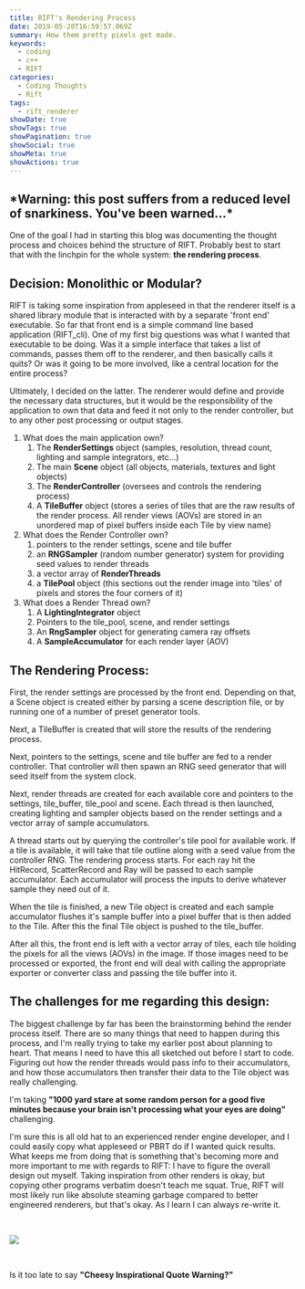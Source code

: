 ```yaml
---
title: RIFT's Rendering Process
date: 2019-05-20T16:59:57.069Z
summary: How them pretty pixels get made.
keywords:
  - coding
  - c++
  - RIFT
categories:
  - Coding Thoughts
  - Rift
tags:
  - rift_renderer
showDate: true
showTags: true
showPagination: true
showSocial: true
showMeta: true
showActions: true
---
```

## \*Warning: this post suffers from a reduced level of snarkiness.  You've been warned...\*

One of the goal I had in starting this blog was documenting the thought process and choices behind the structure of RIFT.  Probably best to start that with the linchpin for the whole system: **the rendering process**.

## Decision: Monolithic or Modular?

RIFT is taking some inspiration from appleseed in that the renderer itself is a shared library module that is interacted with by a separate 'front end' executable.  So far that front end is a simple command line based application (RIFT_cli).  One of my first big questions was what I wanted that executable to be doing.  Was it a simple interface that takes a list of commands, passes them off to the renderer, and then basically calls it quits?  Or was it going to be more involved, like a central location for the entire process?

Ultimately, I decided on the latter.  The renderer would define and provide the necessary data structures, but it would be the responsibility of the application to own that data and feed it not only to the render controller, but to any other post processing or output stages.

1. What does the main application own?
   1. The **RenderSettings** object (samples, resolution, thread count, lighting and sample integrators, etc...)
   2. The main **Scene** object (all objects, materials, textures and light objects)
   3. The **RenderController** (oversees and controls the rendering process)
   4. A **TileBuffer** object (stores a series of tiles that are the raw results of the render process.  All render views (AOVs) are stored in an unordered map of pixel buffers inside each Tile by view name)
2. What does the Render Controller own?
   1. pointers to the render settings, scene and tile buffer
   2. an **RNGSampler** (random number generator) system for providing seed values to render threads
   3. a vector array of **RenderThreads**
   4. a **TilePool** object (this sections out the render image into 'tiles' of pixels and stores the four corners of it)
3. What does a Render Thread own?
   1. A **LightingIntegrator** object
   2. Pointers to the tile_pool, scene, and render settings
   3. An **RngSampler** object for generating camera ray offsets
   4. A **SampleAccumulator** for each render layer (AOV)

## The Rendering Process:

First, the render settings are processed by the front end.  Depending on that, a Scene object is created either by parsing a scene description file, or by running one of a number of preset generator tools.

Next, a TileBuffer is created that will store the results of the rendering process.

Next, pointers to the settings, scene and tile buffer are fed to a render controller.  That controller will then spawn an RNG seed generator that will seed itself from the system clock.

Next, render threads are created for each available core and pointers to the settings, tile_buffer, tile_pool and scene.  Each thread is then launched, creating lighting and sampler objects based on the render settings and a vector array of sample accumulators.

A thread starts out by querying the controller's tile pool for available work.  If a tile is available, it will take that tile outline along with a seed value from the controller RNG.  The rendering process starts.  For each ray hit the HitRecord, ScatterRecord and Ray will be passed to each sample accumulator.  Each accumulator will process the inputs to derive whatever sample they need out of it.

When the tile is finished, a new Tile object is created and each sample accumulator flushes it's sample buffer into a pixel buffer that is then added to the Tile.  After this the final Tile object is pushed to the tile_buffer.

After all this, the front end is left with a vector array of tiles, each tile holding the pixels for all the views (AOVs) in the image.  If those images need to be processed or exported, the front end will deal with calling the appropriate exporter or converter class and passing the tile buffer into it.

## The challenges for me regarding this design:

The biggest challenge by far has been the brainstorming behind the render process itself.  There are so many things that need to happen during this process, and I'm really trying to take my earlier post about planning to heart.  That means I need to have this all sketched out before I start to code.  Figuring out how the render threads would pass info to their accumulators, and how those accumulators then transfer their data to the Tile object was really challenging. 

 I'm taking **"1000 yard stare at some random person for a good five minutes because your brain isn't processing what your eyes are doing"** challenging.  

I'm sure this is all old hat to an experienced render engine developer, and I could easily copy what appleseed or PBRT do if I wanted quick results.  What keeps me from doing that is something that's becoming more and more important to me with regards to RIFT: I have to figure the overall design out myself.  Taking inspiration from other renders is okay, but copying other programs verbatim doesn't teach me squat.  True, RIFT will most likely run like absolute steaming garbage compared to better engineered renderers, but that's okay.  As I learn I can always re-write it.

<br>





![](/images/city-journey-orange-and-blue-wall-art_pe1043.jpg)

<br>

Is it too late to say **"Cheesy Inspirational Quote Warning?"**
